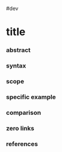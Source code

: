 #dev

# title

### abstract

### syntax

### scope

### specific example

### comparison

### zero links

### references